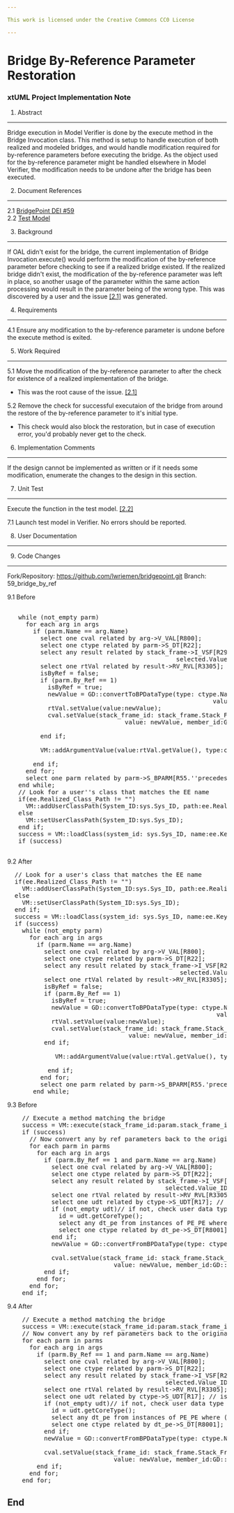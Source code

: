 ```yaml
---

This work is licensed under the Creative Commons CC0 License

---
```


# Bridge By-Reference Parameter Restoration
### xtUML Project Implementation Note


1. Abstract
-----------
Bridge execution in Model Verifier is done by the execute method in the Bridge 
Invocation class. This method is setup to handle execution of both realized 
and modeled bridges, and would handle modification required for by-reference 
parameters before executing the bridge. As the object used for the 
by-reference parameter might be handled elsewhere in Model Verifier, the
modification needs to be undone after the bridge has been executed.

2. Document References
----------------------
<a id="2.1"></a>2.1 [BridgePoint DEI #59](https://support.onefact.net/issues/59)  
<a id="2.2"></a>2.2 [Test Model](https://github.com/xtuml/models/tree/master/test/BridgeByRefParameterRestore)

3. Background
-------------
If OAL didn't exist for the bridge, the current implementation of Bridge 
Invocation.execute() would perform the modification of the by-reference 
parameter before checking to see if a realized bridge existed. If the realized
bridge didn't exist, the modification of the by-reference parameter was left in
place, so another usage of the parameter within the same action processing would
result in the parameter being of the wrong type.
This was discovered by a user and the issue [[2.1]](#2.1) was generated.  

4. Requirements
---------------
4.1 Ensure any modification to the by-reference parameter is undone before the
execute method is exited.  

5. Work Required
----------------
5.1 Move the modification of the by-reference parameter to after the check for
existence of a realized implementation of the bridge.
* This was the root cause of the issue. [[2.1]](#2.1)  

5.2 Remove the check for successful executaion of the bridge from around the
restore of the by-reference parameter to it's initial type.
* This check would also block the restoration, but in case of execution error,
    you'd probably never get to the check.  

6. Implementation Comments
--------------------------
If the design cannot be implemented as written or if it needs some modification,
enumerate the changes to the design in this section.

7. Unit Test
------------
Execute the function in the test model. [[2.2]](#2.2)

7.1 Launch test model in Verifier. No errors should be reported.  

8. User Documentation
---------------------

9. Code Changes
---------------
Fork/Repository: https://github.com/lwriemen/bridgepoint.git
Branch: 59_bridge_by_ref

9.1 Before  
<pre>

   while (not_empty parm)
     for each arg in args
       if (parm.Name == arg.Name)
         select one cval related by arg->V_VAL[R800];
         select one ctype related by parm->S_DT[R22];
         select any result related by stack_frame->I_VSF[R2951] where
                                              selected.Value_ID == cval.Value_ID;
         select one rtVal related by result->RV_RVL[R3305];
         isByRef = false;
         if (parm.By_Ref == 1)
           isByRef = true;
           newValue = GD::convertToBPDataType(type: ctype.Name,
                                                        value: rtVal.getValue());
           rtVal.setValue(value:newValue);
           cval.setValue(stack_frame_id: stack_frame.Stack_Frame_ID,
                                value: newValue, member_id:GD::NULL_UNIQUE_ID()
 
         end if;
 
         VM::addArgumentValue(value:rtVal.getValue(), type:ctype.Name,
                                                                 byRef: isByRef);
       end if;
     end for;
     select one parm related by parm->S_BPARM[R55.''precedes''];
   end while;
   // Look for a user''s class that matches the EE name
   if(ee.Realized_Class_Path != "")
     VM::addUserClassPath(System_ID:sys.Sys_ID, path:ee.Realized_Class_Path);
   else
     VM::setUserClassPath(System_ID:sys.Sys_ID);
   end if;
   success = VM::loadClass(system_id: sys.Sys_ID, name:ee.Key_Lett);
   if (success)

</pre>
9.2 After  
<pre>
  // Look for a user's class that matches the EE name
  if(ee.Realized_Class_Path != "")
    VM::addUserClassPath(System_ID:sys.Sys_ID, path:ee.Realized_Class_Path);
  else
    VM::setUserClassPath(System_ID:sys.Sys_ID);
  end if;
  success = VM::loadClass(system_id: sys.Sys_ID, name:ee.Key_Lett);
  if (success)
    while (not_empty parm)
      for each arg in args
        if (parm.Name == arg.Name)
          select one cval related by arg->V_VAL[R800];
          select one ctype related by parm->S_DT[R22];
          select any result related by stack_frame->I_VSF[R2951] where
                                               selected.Value_ID == cval.Value_ID;
          select one rtVal related by result->RV_RVL[R3305];
          isByRef = false;
          if (parm.By_Ref == 1)
            isByRef = true;
            newValue = GD::convertToBPDataType(type: ctype.Name,
                                                         value: rtVal.getValue());
            rtVal.setValue(value:newValue);
            cval.setValue(stack_frame_id: stack_frame.Stack_Frame_ID,
                                 value: newValue, member_id:GD::NULL_UNIQUE_ID());
          end if;
 
             VM::addArgumentValue(value:rtVal.getValue(), type:ctype.Name,
                                                                  byRef: isByRef);
           end if;
         end for;
         select one parm related by parm->S_BPARM[R55.'precedes'];
       end while;
</pre>
9.3 Before  
<pre>
    // Execute a method matching the bridge
    success = VM::execute(stack_frame_id:param.stack_frame_id, name: brg.Name);
    if (success)
      // Now convert any by ref parameters back to the original data type
      for each parm in parms
        for each arg in args
          if (parm.By_Ref == 1 and parm.Name == arg.Name)
            select one cval related by arg->V_VAL[R800];
            select one ctype related by parm->S_DT[R22];
            select any result related by stack_frame->I_VSF[R2951] where
                                           selected.Value_ID == cval.Value_ID;
            select one rtVal related by result->RV_RVL[R3305];
            select one udt related by ctype->S_UDT[R17]; // is it core?
            if (not_empty udt)// if not, check user data type
              id = udt.getCoreType();
              select any dt_pe from instances of PE_PE where (selected.Element_ID == id);
              select one ctype related by dt_pe->S_DT[R8001];
            end if;
            newValue = GD::convertFromBPDataType(type: ctype.Name, value:
                                                            rtVal.getValue());
            cval.setValue(stack_frame_id: stack_frame.Stack_Frame_ID,
                             value: newValue, member_id:GD::NULL_UNIQUE_ID());
          end if;
        end for;
      end for;
    end if;
</pre>  
9.4 After  
<pre>
    // Execute a method matching the bridge
    success = VM::execute(stack_frame_id:param.stack_frame_id, name: brg.Name);
    // Now convert any by ref parameters back to the original data type
    for each parm in parms
      for each arg in args
        if (parm.By_Ref == 1 and parm.Name == arg.Name)
          select one cval related by arg->V_VAL[R800];
          select one ctype related by parm->S_DT[R22];
          select any result related by stack_frame->I_VSF[R2951] where
                                           selected.Value_ID == cval.Value_ID;
          select one rtVal related by result->RV_RVL[R3305];
          select one udt related by ctype->S_UDT[R17]; // is it core?
          if (not_empty udt)// if not, check user data type
            id = udt.getCoreType();
            select any dt_pe from instances of PE_PE where (selected.Element_ID == id);
            select one ctype related by dt_pe->S_DT[R8001];
          end if;
          newValue = GD::convertFromBPDataType(type: ctype.Name, value:
                                                            rtVal.getValue());
          cval.setValue(stack_frame_id: stack_frame.Stack_Frame_ID,
                             value: newValue, member_id:GD::NULL_UNIQUE_ID());
        end if;
      end for;
    end for;
</pre>  

End
---

